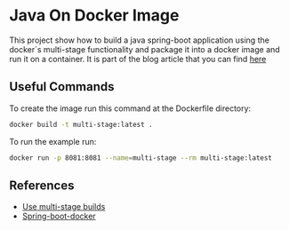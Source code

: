 # Java On Docker Image

This project show how to build a java spring-boot application using the docker´s multi-stage functionality and package it into a docker image and run it on a container. It is part of the blog article that you can find [here](https://educosta.dev/blog/learn-how-to-package-your-java-application-into-a-docker-image/)

## Useful Commands

To create the image run this command at the Dockerfile directory:
```bash
docker build -t multi-stage:latest .
```

To run the example run:

```bash
docker run -p 8081:8081 --name=multi-stage --rm multi-stage:latest
```



## References

- [Use multi-stage builds](https://docs.docker.com/develop/develop-images/multistage-build/)
- [Spring-boot-docker](https://spring.io/guides/gs/spring-boot-docker/)

